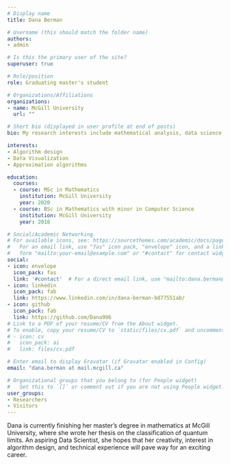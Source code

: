 ```yaml
---
# Display name
title: Dana Berman

# Username (this should match the folder name)
authors:
- admin

# Is this the primary user of the site?
superuser: true

# Role/position
role: Graduating master's student

# Organizations/Affiliations
organizations:
- name: McGill University
  url: ""

# Short bio (displayed in user profile at end of posts)
bio: My research interests include mathematical analysis, data science and algorithm design.

interests:
- Algorithm design
- Data Visualization
- Approximation algorithms

education:
  courses:
  - course: MSc in Mathematics
    institution: McGill University
    year: 2020
  - course: BSc in Mathematics with minor in Computer Science
    institution: McGill University
    year: 2018

# Social/Academic Networking
# For available icons, see: https://sourcethemes.com/academic/docs/page-builder/#icons
#   For an email link, use "fas" icon pack, "envelope" icon, and a link in the
#   form "mailto:your-email@example.com" or "#contact" for contact widget.
social:
- icon: envelope
  icon_pack: fas
  link: '#contact'  # For a direct email link, use "mailto:dana.berman@mail.mcgill.ca".
- icon: linkedin
  icon_pack: fab
  link: https://www.linkedin.com/in/dana-berman-b877551ab/
- icon: github
  icon_pack: fab
  link: https://github.com/Dana996
# Link to a PDF of your resume/CV from the About widget.
# To enable, copy your resume/CV to `static/files/cv.pdf` and uncomment the lines below.
# - icon: cv
#   icon_pack: ai
#   link: files/cv.pdf

# Enter email to display Gravatar (if Gravatar enabled in Config)
email: "dana.berman at mail.mcgill.ca"

# Organizational groups that you belong to (for People widget)
#   Set this to `[]` or comment out if you are not using People widget.
user_groups:
- Researchers
- Visitors
---
```


Dana is currently finishing her master’s degree in mathematics at McGill University, where she wrote her thesis on the classification of quantum limits. An aspiring Data Scientist, she hopes that her creativity, interest in algorithm design, and technical experience will pave way for an exciting career.
